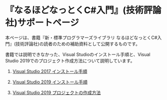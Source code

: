 # 『なるほどなっとくC#入門』(技術評論社)サポートページ

本ページは、書籍『新・標準プログラマーズライブラリ なるほどなっとくC#入門』(技術評論社)の読者のための補助資料として公開するものです。

書籍では説明できなかった、Visual Studioのインストール手順と、Visual Studio 2019でのプロジェクト作成方法について説明しています。


1. [Visual Studio 2017 インストール手順](vs2017/install.html)

2. [Visual Studio 2019 インストール手順](vs2019/install.html)

3. [Visual Studio 2019 プロジェクトの作成方法](vs2019/createProject.html)

